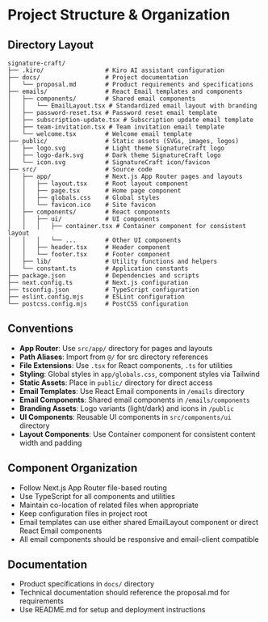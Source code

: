 # Project Structure & Organization

## Directory Layout
```
signature-craft/
├── .kiro/                 # Kiro AI assistant configuration
├── docs/                  # Project documentation
│   └── proposal.md        # Product requirements and specifications
├── emails/                # React Email templates and components
│   ├── components/        # Shared email components
│   │   └── EmailLayout.tsx # Standardized email layout with branding
│   ├── password-reset.tsx # Password reset email template
│   ├── subscription-update.tsx # Subscription update email template
│   ├── team-invitation.tsx # Team invitation email template
│   └── welcome.tsx        # Welcome email template
├── public/                # Static assets (SVGs, images, logos)
│   ├── logo.svg           # Light theme SignatureCraft logo
│   ├── logo-dark.svg      # Dark theme SignatureCraft logo
│   └── icon.svg           # SignatureCraft icon/favicon
├── src/                   # Source code
│   ├── app/               # Next.js App Router pages and layouts
│   │   ├── layout.tsx     # Root layout component
│   │   ├── page.tsx       # Home page component
│   │   ├── globals.css    # Global styles
│   │   └── favicon.ico    # Site favicon
│   ├── components/        # React components
│   │   ├── ui/            # UI components
│   │   │   ├── container.tsx # Container component for consistent layout
│   │   │   └── ...        # Other UI components
│   │   ├── header.tsx     # Header component
│   │   └── footer.tsx     # Footer component
│   ├── lib/               # Utility functions and helpers
│   └── constant.ts        # Application constants
├── package.json           # Dependencies and scripts
├── next.config.ts         # Next.js configuration
├── tsconfig.json          # TypeScript configuration
├── eslint.config.mjs      # ESLint configuration
└── postcss.config.mjs     # PostCSS configuration
```

## Conventions
- **App Router**: Use `src/app/` directory for pages and layouts
- **Path Aliases**: Import from `@/` for src directory references
- **File Extensions**: Use `.tsx` for React components, `.ts` for utilities
- **Styling**: Global styles in `app/globals.css`, component styles via Tailwind
- **Static Assets**: Place in `public/` directory for direct access
- **Email Templates**: Use React Email components in `/emails` directory
- **Email Components**: Shared email components in `/emails/components`
- **Branding Assets**: Logo variants (light/dark) and icons in `/public`
- **UI Components**: Reusable UI components in `src/components/ui` directory
- **Layout Components**: Use Container component for consistent content width and padding

## Component Organization
- Follow Next.js App Router file-based routing
- Use TypeScript for all components and utilities
- Maintain co-location of related files when appropriate
- Keep configuration files in project root
- Email templates can use either shared EmailLayout component or direct React Email components
- All email components should be responsive and email-client compatible

## Documentation
- Product specifications in `docs/` directory
- Technical documentation should reference the proposal.md for requirements
- Use README.md for setup and deployment instructions